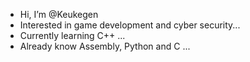 - Hi, I’m @Keukegen
- Interested in game development and cyber security...
- Currently learning C++ ...
- Already know Assembly, Python and C ...

